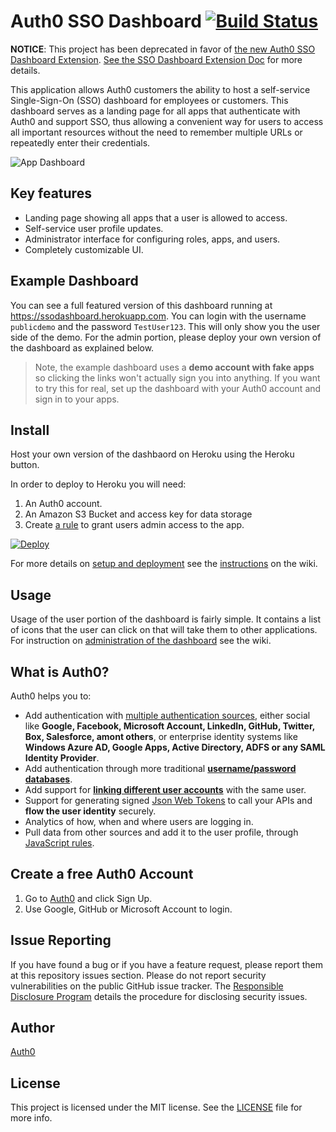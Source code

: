 # Auth0 SSO Dashboard [![Build Status](https://travis-ci.org/auth0/auth0-sso-dashboard.svg)](https://travis-ci.org/auth0/auth0-sso-dashboard)

**NOTICE**: 
This project has been deprecated in favor of [the new Auth0 SSO Dashboard Extension](https://github.com/auth0-extensions/auth0-sso-dashboard-extension). [See the SSO Dashboard Extension Doc](https://auth0.com/docs/extensions/sso-dashboard) for more details.

This application allows Auth0 customers the ability to host a self-service Single-Sign-On (SSO) dashboard for employees or customers. This dashboard serves as a landing page for all apps that authenticate with Auth0 and support SSO, thus allowing a convenient way for users to access all important resources without the need to remember multiple URLs or repeatedly enter their credentials.

![App Dashboard](https://cloudup.com/cfENOYpKxfL+)

## Key features
* Landing page showing all apps that a user is allowed to access.
* Self-service user profile updates.
* Administrator interface for configuring roles, apps, and users.
* Completely customizable UI.

## Example Dashboard
You can see a full featured version of this dashboard running at https://ssodashboard.herokuapp.com. You can login with the username `publicdemo` and the password `TestUser123`. This will only show you the user side of the demo. For the admin portion, please deploy your own version of the dashboard as explained below.

> Note, the example dashboard uses a **demo account with fake apps** so clicking the links won't actually sign you into anything. If you want to try this for real, set up the dashboard with your Auth0 account and sign in to your apps.

## Install
Host your own version of the dashbaord on Heroku using the Heroku button.

In order to deploy to Heroku you will need:

1. An Auth0 account.
2. An Amazon S3 Bucket and access key for data storage
3. Create [a rule](/rules/IsAdminRule.js) to grant users admin access to the app.

[![Deploy](https://www.herokucdn.com/deploy/button.png)](https://dashboard.heroku.com/new?template=https%3A%2F%2Fgithub.com%2Fauth0%2Fauth0-sso-dashboard)

For more details on [setup and deployment](https://github.com/auth0/auth0-sso-dashboard-sample/wiki/Setup) see the [instructions](https://github.com/auth0/auth0-sso-dashboard-sample/wiki/Setup) on the wiki.


## Usage
Usage of the user portion of the dashboard is fairly simple. It contains a list of icons that the user can click on that will take them to other applications. For instruction on [administration of the dashboard](https://github.com/auth0/auth0-sso-dashboard-sample/wiki/Administration) see the wiki.

## What is Auth0?

Auth0 helps you to:

* Add authentication with [multiple authentication sources](https://docs.auth0.com/identityproviders), either social like **Google, Facebook, Microsoft Account, LinkedIn, GitHub, Twitter, Box, Salesforce, amont others**, or enterprise identity systems like **Windows Azure AD, Google Apps, Active Directory, ADFS or any SAML Identity Provider**.
* Add authentication through more traditional **[username/password databases](https://docs.auth0.com/mysql-connection-tutorial)**.
* Add support for **[linking different user accounts](https://docs.auth0.com/link-accounts)** with the same user.
* Support for generating signed [Json Web Tokens](https://docs.auth0.com/jwt) to call your APIs and **flow the user identity** securely.
* Analytics of how, when and where users are logging in.
* Pull data from other sources and add it to the user profile, through [JavaScript rules](https://docs.auth0.com/rules).

## Create a free Auth0 Account

1. Go to [Auth0](https://auth0.com) and click Sign Up.
2. Use Google, GitHub or Microsoft Account to login.

## Issue Reporting

If you have found a bug or if you have a feature request, please report them at this repository issues section. Please do not report security vulnerabilities on the public GitHub issue tracker. The [Responsible Disclosure Program](https://auth0.com/whitehat) details the procedure for disclosing security issues.

## Author

[Auth0](auth0.com)

## License

This project is licensed under the MIT license. See the [LICENSE](LICENSE) file for more info.
